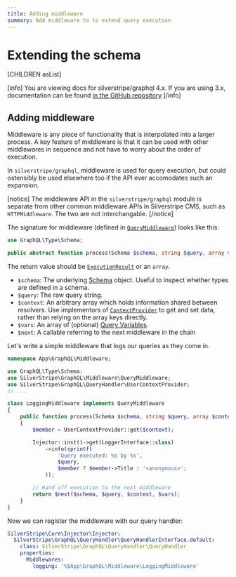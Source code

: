 ```yaml
---
title: Adding middleware
summary: Add middleware to to extend query execution
---
```

# Extending the schema

[CHILDREN asList]

[info]
You are viewing docs for silverstripe/graphql 4.x.
If you are using 3.x, documentation can be found
[in the GitHub repository](https://github.com/silverstripe/silverstripe-graphql/tree/3)
[/info]

## Adding middleware

Middleware is any piece of functionality that is interpolated into
a larger process. A key feature of middleware is that it can be used
with other middlewares in sequence and not have to worry about the order
of execution.

In `silverstripe/graphql`, middleware is used for query execution,
but could ostensibly be used elsewhere too if the API ever accomodates
such an expansion.

[notice]
The middleware API in the `silverstripe/graphql` module is separate from other common middleware
APIs in Silverstripe CMS, such as `HTTPMiddleware`. The two are not interchangable.
[/notice]

The signature for middleware (defined in [`QueryMiddleware`](api:SilverStripe\GraphQL\Middleware\QueryMiddleware)) looks like this:

```php
use GraphQL\Type\Schema;

public abstract function process(Schema $schema, string $query, array $context, array $vars, callable $next);
```

The return value should be [`ExecutionResult`](api:GraphQL\Executor\ExecutionResult) or an `array`.

- `$schema`: The underlying [Schema](http://webonyx.github.io/graphql-php/type-system/schema/) object.
  Useful to inspect whether types are defined in a schema.
- `$query`: The raw query string.
- `$context`: An arbitrary array which holds information shared between resolvers.
  Use implementors of [`ContextProvider`](api:SilverStripe\GraphQL\Schema\Interfaces\ContextProvider) to get and set
  data, rather than relying on the array keys directly.
- `$vars`: An array of (optional) [Query Variables](https://graphql.org/learn/queries/#variables).
- `$next`: A callable referring to the next middleware in the chain

Let's write a simple middleware that logs our queries as they come in.

```php
namespace App\GraphQL\Middleware;

use GraphQL\Type\Schema;
use SilverStripe\GraphQL\Middleware\QueryMiddleware;
use SilverStripe\GraphQL\QueryHandler\UserContextProvider;
// ...

class LoggingMiddleware implements QueryMiddleware
{
    public function process(Schema $schema, string $query, array $context, array $vars, callable $next)
    {
        $member = UserContextProvider::get($context);

        Injector::inst()->get(LoggerInterface::class)
            ->info(sprintf(
                'Query executed: %s by %s',
                $query,
                $member ? $member->Title : '<anonymous>';
            ));

        // Hand off execution to the next middleware
        return $next($schema, $query, $context, $vars);
    }
}
```

Now we can register the middleware with our query handler:

```yml
SilverStripe\Core\Injector\Injector:
  SilverStripe\GraphQL\QueryHandler\QueryHandlerInterface.default:
    class: SilverStripe\GraphQL\QueryHandler\QueryHandler
    properties:
      Middlewares:
        logging: '%$App\GraphQL\Middleware\LoggingMiddleware'
```
